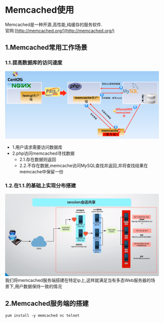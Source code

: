 # Memcached使用

Memcached是一种开源,高性能,纯缓存的服务软件.<br>
官网:[http://memcached.org/](http://memcached.org/)<br>

## 1.Memcached常用工作场景

### 1.1.提高数据库的访问速度
![fail](img/9.1.PNG)<br>

- 1.用户请求需要访问数据库
- 2.php访问memcached寻找数据
    - 2.1.存在数据则返回
    - 2.2.不存在数据,memcache访问MySQL查找并返回,并将查找结果在memcache中保留一份


### 1.2.在1.1.的基础上实现分布搭建
![fail](img/9.2.PNG)<br>
我们将memcached服务端搭建在特定ip上,这样就满足当有多态Web服务器的场景下,用户数据保持一致的情况<br>

## 2.Memcached服务端的搭建
```
yum install -y memcached nc telnet
```